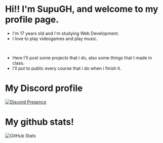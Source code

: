 # Hi!! I'm SupuGH, and welcome to my profile page.

- I'm 17 years old and i'm studying Web Development.
- I love to play videogames and play music.

<br>

- Here I'll post some projects that i do, also some things that I made in class.
- I'll put to public every course that i do when i finish it.

# My Discord profile
[![Discord Presence](https://lanyard.cnrad.dev/api/605923346051497987)](https://discord.com/users/559816407924342787)
# My github stats!
![GitHub Stats](https://github-readme-stats.vercel.app/api?username=supugh&show_icons=true&theme=transparent)

<!---
SupuGH/SupuGH is a ✨ special ✨ repository because its `README.md` (this file) appears on your GitHub profile.
You can click the Preview link to take a look at your changes.
--->
